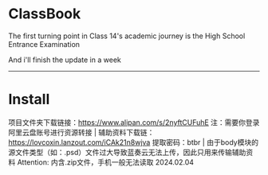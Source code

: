 # ClassBook
The first turning point in Class 14's academic journey is the High School Entrance Examination

And i'll finish the update in a week

---

# Install
项目文件夹下载链接：https://www.alipan.com/s/2nyftCUFuhE
注：需要你登录阿里云盘账号进行资源转接
|
辅助资料下载链：https://lovcoxin.lanzout.com/iCAk21n8wjva
提取密码：btbr
|
由于body模块的源文件类型（如：.psd）文件过大导致蓝奏云无法上传，因此只用来传输辅助资料
Attention: 内含.zip文件，手机一般无法读取
2024.02.04


